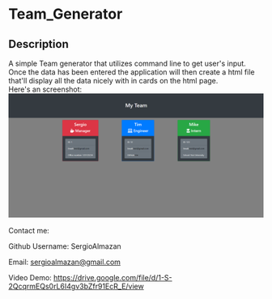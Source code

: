 # Team_Generator

  ## Description 
  A simple Team generator that utilizes command line to get user's input. Once the data has been entered the application will then create a html file that'll display all the data nicely with in cards on the html page.\
  Here's an screenshot:
  ![ScreenShot](team.PNG)


  Contact me:

  Github Username: SergioAlmazan

  Email: sergioalmazan@gmail.com

  Video Demo: https://drive.google.com/file/d/1-S-2QcqrmEQs0rL6I4gv3bZfr91EcR_E/view
